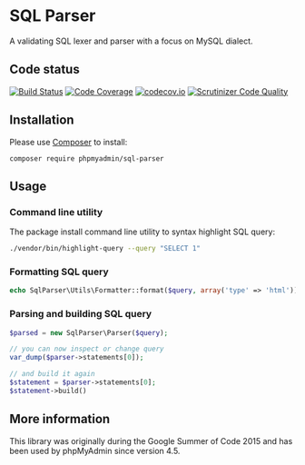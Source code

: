 # SQL Parser

A validating SQL lexer and parser with a focus on MySQL dialect.

## Code status

[![Build Status](https://travis-ci.org/phpmyadmin/sql-parser.svg?branch=master)](https://travis-ci.org/phpmyadmin/sql-parser)
[![Code Coverage](https://scrutinizer-ci.com/g/phpmyadmin/sql-parser/badges/coverage.png?b=master)](https://scrutinizer-ci.com/g/phpmyadmin/sql-parser/?branch=master)
[![codecov.io](https://codecov.io/github/phpmyadmin/sql-parser/coverage.svg?branch=master)](https://codecov.io/github/phpmyadmin/sql-parser?branch=master)
[![Scrutinizer Code Quality](https://scrutinizer-ci.com/g/phpmyadmin/sql-parser/badges/quality-score.png?b=master)](https://scrutinizer-ci.com/g/phpmyadmin/sql-parser/?branch=master)

## Installation

Please use [Composer][1] to install:

```
composer require phpmyadmin/sql-parser
```

## Usage

### Command line utility

The package install command line utility to syntax highlight SQL query:

```sh
./vendor/bin/highlight-query --query "SELECT 1"
```

### Formatting SQL query

```php
echo SqlParser\Utils\Formatter::format($query, array('type' => 'html'));
```

### Parsing and building SQL query

```php
$parsed = new SqlParser\Parser($query);

// you can now inspect or change query
var_dump($parser->statements[0]);

// and build it again
$statement = $parser->statements[0];
$statement->build()
```

## More information

This library was originally during the Google Summer of Code 2015 and has been used by phpMyAdmin since version 4.5.

[1]:https://getcomposer.org/
